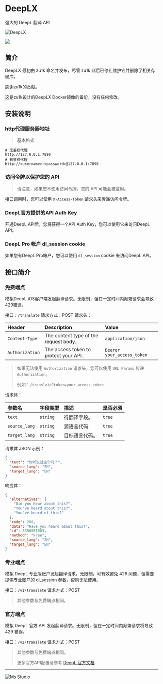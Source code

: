# DeepLX

强大的 DeepL 翻译 API

![DeepLX](https://file.lifebus.top/imgs/deeplx_cover.png)

![](https://img.shields.io/badge/%E6%96%B0%E7%96%86%E8%90%8C%E6%A3%AE%E8%BD%AF%E4%BB%B6%E5%BC%80%E5%8F%91%E5%B7%A5%E4%BD%9C%E5%AE%A4-%E6%8F%90%E4%BE%9B%E6%8A%80%E6%9C%AF%E6%94%AF%E6%8C%81-blue)

## 简介

DeepLX 最初由 zu1k 命名并发布，尽管 zu1k 此后已停止维护它并删除了相关存储库。

感谢zu1k的贡献。

这是zu1k设计的DeepLX Docker镜像的备份，没有任何修改。

## 安装说明

### http代理服务器地址

> 基本格式

```shell
# 无鉴权代理
http://127.0.0.1:7890
# 有鉴权代理
http://<username>:<password>@127.0.0.1:7890
```

### 访问令牌以保护您的 API

> 请注意，如果您不使用访问令牌，您的 API 可能会被滥用。

接口调用时，您可以使用 `X-Access-Token` 请求头来传递访问令牌。

### DeepL官方提供的API Auth Key

开通DeepL API后，您将获得一个API Auth Key，您可以使用它来访问DeepL API。

### DeepL Pro 帐户 dl_session cookie

如果您有DeepL Pro帐户，您可以使用 `dl_session` cookie 来访问DeepL API。

## 接口简介

### 免费端点

模拟DeepL iOS客户端发起翻译请求。无限制，但在一定时间内频繁请求会导致429错误。

接口：`/translate`
请求方式：POST
请求头：

| Header          | Description                           | Value                      |
|:----------------|:--------------------------------------|:---------------------------|
| `Content-Type`  | The content type of the request body. | `application/json`         |
| `Authorization` | The access token to protect your API. | `Bearer your_access_token` |

> 如果无法使用 `Authorization` 请求头，您可以使用 `URL Params` 传递 `Authorization`。
>
> 例如：`/translate?token=your_access_token`

请求体：

| 参数名           | 字段类型     | 描述      | 是否必须   |
|:--------------|:---------|:--------|:-------|
| `text`        | `string` | 待翻译字段。  | `true` |
| `source_lang` | `string` | 源语言代码   | `true` |
| `target_lang` | `string` | 目标语言代码。 | `true` |

请求体 JSON 示例：

```json
{
  "text": "你听说过这个吗？",
  "source_lang": "ZH",
  "target_lang": "EN"
}
```

响应体：

```json
{
  "alternatives": [
    "Did you hear about this?",
    "You've heard about this?",
    "You've heard of this?"
  ],
  "code": 200,
  "data": "Have you heard about this?",
  "id": 8356681003,
  "method": "Free",
  "source_lang": "ZH",
  "target_lang": "EN"
}
```

### 专业端点

模拟 DeepL 专业版账户发起翻译请求。无限制，可有效避免 429 问题，但需要提供专业账户的 dl_session 参数，否则无法使用。

接口：`/v1/translate`
请求方式：POST

> 其他参数与免费端点相同。

### 官方端点

模拟 DeepL 官方 API 发起翻译请求。无限制，但在一定时间内频繁请求将导致 429 错误。

接口：`/v2/translate`
请求方式：POST

> 其他参数与免费端点相同。
>
> 更多官方API配置请参考 [DeepL 官方文档](https://developers.deepl.com/docs/api-reference/translate)

---

![Ms Studio](https://file.lifebus.top/imgs/ms_blank_001.png)

